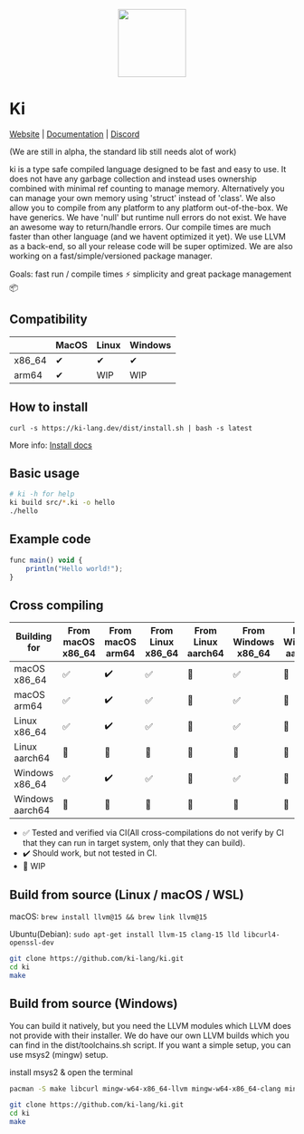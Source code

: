 
<div align="center">
<p>
    <img width="120" src="https://raw.githubusercontent.com/ki-lang/ki/master/misc/ki-logo-circle.png">
</p>
</div>

# Ki

[Website](https://ki-lang.dev) | [Documentation](https://ki-lang.dev/docs) | [Discord](https://discord.gg/T7pR6fm6SC)

(We are still in alpha, the standard lib still needs alot of work)

ki is a type safe compiled language designed to be fast and easy to use. It does not have any garbage collection and instead uses ownership combined with minimal ref counting to manage memory. Alternatively you can manage your own memory using 'struct' instead of 'class'. We also allow you to compile from any platform to any platform out-of-the-box. We have generics. We have 'null' but runtime null errors do not exist. We have an awesome way to return/handle errors. Our compile times are much faster than other language (and we havent optimized it yet). We use LLVM as a back-end, so all your release code will be super optimized. We are also working on a fast/simple/versioned package manager.

Goals: fast run / compile times ⚡ simplicity and great package management 📦

## Compatibility

|        | MacOS | Linux | Windows |
| ------ | ----- | ----- | ------- |
| x86_64 | ✔     | ✔    | ✔       |
| arm64  | ✔     | WIP   | WIP     |

## How to install

```
curl -s https://ki-lang.dev/dist/install.sh | bash -s latest
```

More info:  [Install docs](https://ki-lang.dev/docs/dev/install)

## Basic usage

```bash
# ki -h for help
ki build src/*.ki -o hello
./hello
```

## Example code

```js
func main() void {
    println("Hello world!");
}
```

## Cross compiling

| Building for     | From macOS x86_64  | From macOS arm64     | From Linux x86_64  | From Linux aarch64  | From Windows x86_64 | From Windows aarch64 |
| ---------------- | ------------------ | -------------------- | ------------------ | ------------------- | ------------------- | -------------------- |
| macOS x86_64     | ✅                 | ✔️                   | ✅                 |🏃                  |✅                   | 🏃                  |
| macOS arm64      | ✅                 | ✔️                   | ✅                 |🏃                  |✅                   | 🏃                  |
| Linux x86_64     | ✅                 | ✔️                   | ✅                 |🏃                  |✅                   | 🏃                  |
| Linux aarch64    | 🏃                 | 🏃                   | 🏃                 |🏃                  |🏃                   | 🏃                  |
| Windows x86_64   | ✅                 | ✔️                   | ✅                 |🏃                  |✅                   | 🏃                  |
| Windows aarch64  | 🏃                 | 🏃                   | 🏃                 |🏃                  |🏃                   | 🏃                  |

- ✅ Tested and verified via CI(All cross-compilations do not verify by CI that they can run in target system, only that they can build).
- ✔️ Should work, but not tested in CI.
- 🏃 WIP

## Build from source (Linux / macOS / WSL)

macOS: `brew install llvm@15 && brew link llvm@15`

Ubuntu(Debian): `sudo apt-get install llvm-15 clang-15 lld libcurl4-openssl-dev`

```bash
git clone https://github.com/ki-lang/ki.git
cd ki
make
```

## Build from source (Windows)

You can build it natively, but you need the LLVM modules which LLVM does not provide with their installer. We do have our own LLVM builds which you can find in the dist/toolchains.sh script. If you want a simple setup, you can use msys2 (mingw) setup.

install msys2 & open the terminal

```bash
pacman -S make libcurl mingw-w64-x86_64-llvm mingw-w64-x86_64-clang mingw-w64-x86_64-lld

git clone https://github.com/ki-lang/ki.git
cd ki
make
```
